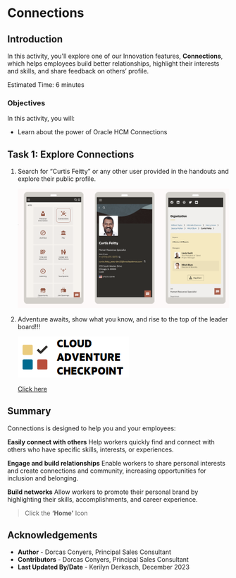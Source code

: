 # Connections

## Introduction

In this activity, you'll explore one of our Innovation features, **Connections**, which helps employees build better relationships, highlight their interests and skills, and share feedback on others’ profile. 


Estimated Time: 6 minutes


### Objectives

In this activity, you will:
* Learn about the power of Oracle HCM Connections



## Task 1: Explore Connections


1. Search for “Curtis Feitty” or any other user provided in the handouts and explore their public profile.


    ![Home Page](images/connections.png)


2. Adventure awaits, show what you know, and rise to the top of the leader board!!!
    
    [![Cloud Adventure](images/cloud-adventure-checkpoint-image.png)](http://apex.oracle.com/pls/apex/f?p=159406:LOGIN_TEAM:::::CC:HCMCLOUDADVENTURE) 
    
    [Click here](http://apex.oracle.com/pls/apex/f?p=159406:LOGIN_TEAM:::::CC:HCMCLOUDADVENTURE) 


## Summary

Connections is designed to help you and your employees:
  
**Easily connect with others**
Help workers quickly find and connect with others who have specific skills, interests, or experiences.

**Engage and build relationships**
Enable workers to share personal interests and create connections and community, increasing opportunities for inclusion and belonging.

**Build networks**
Allow workers to promote their personal brand by highlighting their skills, accomplishments, and career experience.



  > Click the **‘Home’** Icon


## Acknowledgements
* **Author** - Dorcas Conyers, Principal Sales Consultant
* **Contributors** -  Dorcas Conyers, Principal Sales Consultant
* **Last Updated By/Date** - Kerilyn Derkasch, December 2023

